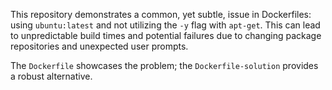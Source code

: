 This repository demonstrates a common, yet subtle, issue in Dockerfiles: using `ubuntu:latest` and not utilizing the `-y` flag with `apt-get`.  This can lead to unpredictable build times and potential failures due to changing package repositories and unexpected user prompts.

The `Dockerfile` showcases the problem; the `Dockerfile-solution` provides a robust alternative.